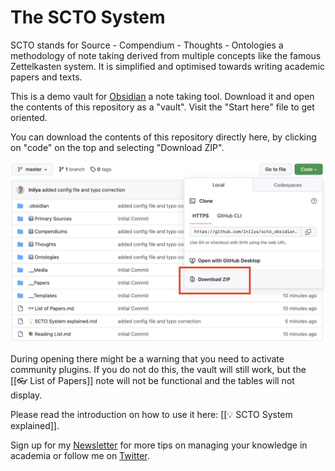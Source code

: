 # The SCTO System

SCTO stands for Source - Compendium - Thoughts - Ontologies a methodology of note taking derived from multiple concepts like the famous Zettelkasten system. It is simplified and optimised towards writing academic papers and texts. 

This is a demo vault for [Obsidian](https://obsidian.md) a note taking tool. Download it and  open the contents of this repository as a "vault". Visit the "Start here" file to get oriented. 

You can download the contents of this repository directly here, by clicking on "code" on the top and selecting "Download ZIP". 

![How to Download](__Media/Screenshot%202022-12-14%20at%2017.03.26.jpg?raw=true "Downloading")

During opening there might be a warning that you need to activate community plugins. If you do not do this, the vault will still work, but the [[👓 List of Papers]] note will not be functional and the tables will not display. 

Please read the introduction on how to use it here: [[💡 SCTO System explained]]. 

Sign up for my [Newsletter](https://ilyashabanov.substack.com/) for more tips on managing your knowledge in academia or follow me on [Twitter](https://twitter.com/Artifexx).


